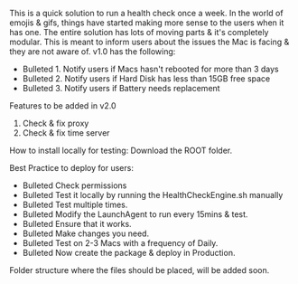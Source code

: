 This is a quick solution to run a health check once a week. In the world of emojis & gifs, things have started making more sense to the users when it has one. 
The entire solution has lots of moving parts & it's completely modular. This is meant to inform users about the issues the Mac is facing & they are not aware of. 
v1.0 has the following:

- Bulleted 1. Notify users if Macs hasn't rebooted for more than 3 days
- Bulleted 2. Notify users if Hard Disk has less than 15GB free space
- Bulleted 3. Notify users if Battery needs replacement

Features to be added in v2.0 
1. Check & fix proxy
2. Check & fix time server

How to install locally for testing:
Download the ROOT folder. 


Best Practice to deploy for users:
- Bulleted Check permissions
- Bulleted Test it locally by running the HealthCheckEngine.sh manually 
- Bulleted Test multiple times.
- Bulleted Modify the LaunchAgent to run every 15mins & test.
- Bulleted Ensure that it works.
- Bulleted Make changes you need.
- Bulleted Test on 2-3 Macs with a frequency of Daily.
- Bulleted Now create the package & deploy in Production.


Folder structure where the files should be placed, will be added soon.
